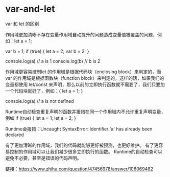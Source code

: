 # var-and-let
var 和 let 的区别

作用域更加清晰不存在变量作用域自动提升的问题造成变量值被覆盖的问题，例如：let a = 1;

var b = 1;
if (true) {
let a = 2;
var b = 2;
}

console.log(a) // a is 1
console.log(b) // b is 2

作用域更容易控制let 的作用域是根据代码块（enclosing block）来判定的，而 var 的作用域是根据函数块（function block）来判定的。这样的话，如果我们的变量都使用 let/const 来声明，那么以前的立即执行函数就不需要了，我们只要加一个代码块就好了，例如：{
let a = 1;
}

console.log(a) // a is not defined

Runtime自动检查重复声明的函数并报错在同一个作用域内不允许重复声明变量，
例如
if (true) {
let a = 1;
let a = 2;
}

Runtime会报错：Uncaught SyntaxError: Identifier 'a' has already been declared

有了更加清晰的作用域，我们的代码就能够更好被预测，也更好维护。
有了更容易控制的作用域可以让我们减少很多立即执行的函数。
Runtime的自动检查可以避免不必要，甚至是错误的代码声明。


链接：https://www.zhihu.com/question/47456978/answer/106069482
